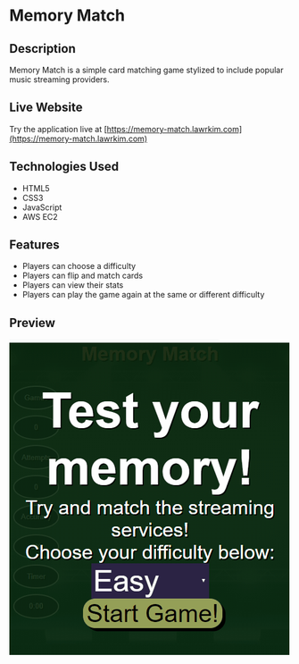 # Memory Match

## Description
Memory Match is a simple card matching game stylized to include popular music streaming providers.

## Live Website
Try the application live at [https://memory-match.lawrkim.com](https://memory-match.lawrkim.com)

## Technologies Used
- HTML5
- CSS3
- JavaScript
- AWS EC2

## Features
- Players can choose a difficulty
- Players can flip and match cards
- Players can view their stats
- Players can play the game again at the same or different difficulty

## Preview
![Memory Match](assets/images/memory-match.gif)

